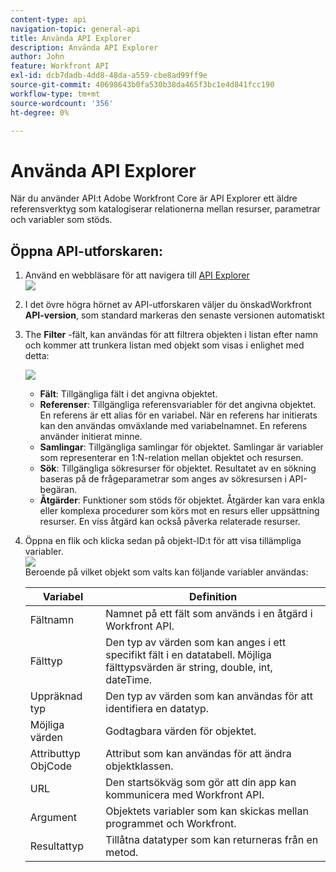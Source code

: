 ```yaml
---
content-type: api
navigation-topic: general-api
title: Använda API Explorer
description: Använda API Explorer
author: John
feature: Workfront API
exl-id: dcb7dadb-4dd8-48da-a559-cbe8ad99ff9e
source-git-commit: 40698643b0fa530b38da465f3bc1e4d841fcc190
workflow-type: tm+mt
source-wordcount: '356'
ht-degree: 0%

---
```



# Använda API Explorer

När du använder API:t Adobe Workfront Core är API Explorer ett äldre referensverktyg som katalogiserar relationerna mellan resurser, parametrar och variabler som stöds.

## Öppna API-utforskaren:

1. Använd en webbläsare för att navigera till [API Explorer](https://one.workfront.com/s/api-explorer)\
   ![](assets/mceclip1-350x149.png)

1. I det övre högra hörnet av API-utforskaren väljer du önskadWorkfront **API-version**, som standard markeras den senaste versionen automatiskt
1. The **Filter** -fält, kan användas för att filtrera objekten i listan efter namn och kommer att trunkera listan med objekt som visas i enlighet med detta:

   ![](assets/mceclip2-350x147.png)

   * **Fält**: Tillgängliga fält i det angivna objektet.
   * **Referenser**: Tillgängliga referensvariabler för det angivna objektet. En referens är ett alias för en variabel. När en referens har initierats kan den användas omväxlande med variabelnamnet. En referens använder initierat minne.
   * **Samlingar**: Tillgängliga samlingar för objektet. Samlingar är variabler som representerar en 1:N-relation mellan objektet och resursen.
   * **Sök**: Tillgängliga sökresurser för objektet. Resultatet av en sökning baseras på de frågeparametrar som anges av sökresursen i API-begäran.
   * **Åtgärder**: Funktioner som stöds för objektet. Åtgärder kan vara enkla eller komplexa procedurer som körs mot en resurs eller uppsättning resurser. En viss åtgärd kan också påverka relaterade resurser.

1. Öppna en flik och klicka sedan på objekt-ID:t för att visa tillämpliga variabler.\
   ![](assets/approval-350x89.png)\
   Beroende på vilket objekt som valts kan följande variabler användas:

   | Variabel | Definition |
   |---|---|
   | Fältnamn | Namnet på ett fält som används i en åtgärd i Workfront API. |
   | Fälttyp | Den typ av värden som kan anges i ett specifikt fält i en datatabell. Möjliga fälttypsvärden är string, double, int, dateTime. |
   | Uppräknad typ | Den typ av värden som kan användas för att identifiera en datatyp. |
   | Möjliga värden | Godtagbara värden för objektet. |
   | Attributtyp ObjCode | Attribut som kan användas för att ändra objektklassen. |
   | URL | Den startsökväg som gör att din app kan kommunicera med Workfront API. |
   | Argument | Objektets variabler som kan skickas mellan programmet och Workfront. |
   | Resultattyp | Tillåtna datatyper som kan returneras från en metod. |
